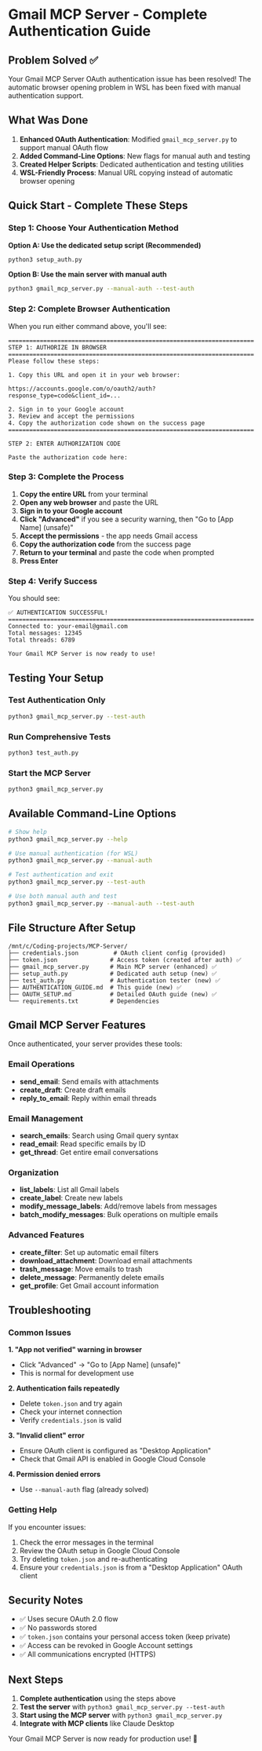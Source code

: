 # Gmail MCP Server - Complete Authentication Guide

## Problem Solved ✅

Your Gmail MCP Server OAuth authentication issue has been resolved! The automatic browser opening problem in WSL has been fixed with manual authentication support.

## What Was Done

1. **Enhanced OAuth Authentication**: Modified `gmail_mcp_server.py` to support manual OAuth flow
2. **Added Command-Line Options**: New flags for manual auth and testing
3. **Created Helper Scripts**: Dedicated authentication and testing utilities
4. **WSL-Friendly Process**: Manual URL copying instead of automatic browser opening

## Quick Start - Complete These Steps

### Step 1: Choose Your Authentication Method

**Option A: Use the dedicated setup script (Recommended)**
```bash
python3 setup_auth.py
```

**Option B: Use the main server with manual auth**
```bash
python3 gmail_mcp_server.py --manual-auth --test-auth
```

### Step 2: Complete Browser Authentication

When you run either command above, you'll see:

```
======================================================================
STEP 1: AUTHORIZE IN BROWSER
======================================================================
Please follow these steps:

1. Copy this URL and open it in your web browser:

https://accounts.google.com/o/oauth2/auth?response_type=code&client_id=...

2. Sign in to your Google account
3. Review and accept the permissions
4. Copy the authorization code shown on the success page
======================================================================

STEP 2: ENTER AUTHORIZATION CODE

Paste the authorization code here:
```

### Step 3: Complete the Process

1. **Copy the entire URL** from your terminal
2. **Open any web browser** and paste the URL
3. **Sign in to your Google account**
4. **Click "Advanced"** if you see a security warning, then "Go to [App Name] (unsafe)"
5. **Accept the permissions** - the app needs Gmail access
6. **Copy the authorization code** from the success page
7. **Return to your terminal** and paste the code when prompted
8. **Press Enter**

### Step 4: Verify Success

You should see:
```
✅ AUTHENTICATION SUCCESSFUL!
======================================================================
Connected to: your-email@gmail.com
Total messages: 12345
Total threads: 6789

Your Gmail MCP Server is now ready to use!
```

## Testing Your Setup

### Test Authentication Only
```bash
python3 gmail_mcp_server.py --test-auth
```

### Run Comprehensive Tests
```bash
python3 test_auth.py
```

### Start the MCP Server
```bash
python3 gmail_mcp_server.py
```

## Available Command-Line Options

```bash
# Show help
python3 gmail_mcp_server.py --help

# Use manual authentication (for WSL)
python3 gmail_mcp_server.py --manual-auth

# Test authentication and exit
python3 gmail_mcp_server.py --test-auth

# Use both manual auth and test
python3 gmail_mcp_server.py --manual-auth --test-auth
```

## File Structure After Setup

```
/mnt/c/Coding-projects/MCP-Server/
├── credentials.json          # OAuth client config (provided)
├── token.json               # Access token (created after auth) ✅
├── gmail_mcp_server.py      # Main MCP server (enhanced) ✅
├── setup_auth.py            # Dedicated auth setup (new) ✅
├── test_auth.py             # Authentication tester (new) ✅
├── AUTHENTICATION_GUIDE.md  # This guide (new) ✅
├── OAUTH_SETUP.md           # Detailed OAuth guide (new) ✅
└── requirements.txt         # Dependencies
```

## Gmail MCP Server Features

Once authenticated, your server provides these tools:

### Email Operations
- **send_email**: Send emails with attachments
- **create_draft**: Create draft emails
- **reply_to_email**: Reply within email threads

### Email Management
- **search_emails**: Search using Gmail query syntax
- **read_email**: Read specific emails by ID
- **get_thread**: Get entire email conversations

### Organization
- **list_labels**: List all Gmail labels
- **create_label**: Create new labels
- **modify_message_labels**: Add/remove labels from messages
- **batch_modify_messages**: Bulk operations on multiple emails

### Advanced Features
- **create_filter**: Set up automatic email filters
- **download_attachment**: Download email attachments
- **trash_message**: Move emails to trash
- **delete_message**: Permanently delete emails
- **get_profile**: Get Gmail account information

## Troubleshooting

### Common Issues

**1. "App not verified" warning in browser**
- Click "Advanced" → "Go to [App Name] (unsafe)"
- This is normal for development use

**2. Authentication fails repeatedly**
- Delete `token.json` and try again
- Check your internet connection
- Verify `credentials.json` is valid

**3. "Invalid client" error**
- Ensure OAuth client is configured as "Desktop Application"
- Check that Gmail API is enabled in Google Cloud Console

**4. Permission denied errors**
- Use `--manual-auth` flag (already solved)

### Getting Help

If you encounter issues:
1. Check the error messages in the terminal
2. Review the OAuth setup in Google Cloud Console
3. Try deleting `token.json` and re-authenticating
4. Ensure your `credentials.json` is from a "Desktop Application" OAuth client

## Security Notes

- ✅ Uses secure OAuth 2.0 flow
- ✅ No passwords stored
- ✅ `token.json` contains your personal access token (keep private)
- ✅ Access can be revoked in Google Account settings
- ✅ All communications encrypted (HTTPS)

## Next Steps

1. **Complete authentication** using the steps above
2. **Test the server** with `python3 gmail_mcp_server.py --test-auth`
3. **Start using the MCP server** with `python3 gmail_mcp_server.py`
4. **Integrate with MCP clients** like Claude Desktop

Your Gmail MCP Server is now ready for production use! 🚀